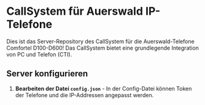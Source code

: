 # CallSystem für Auerswald IP-Telefone
Dies ist das Server-Repository des CallSystem für die Auerswald-Telefone Comfortel D100-D600!
Das CallSystem bietet eine grundlegende Integration von PC und Telefon (CTI).

## Server konfigurieren
1. **Bearbeiten der Datei `config.json`** - In der Config-Datei können Token der Telefone und die IP-Addressen angepasst werden.